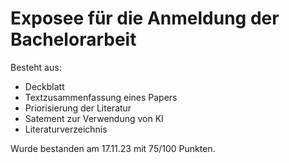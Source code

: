 # Exposee für die Anmeldung der Bachelorarbeit

Besteht aus:
- Deckblatt
- Textzusammenfassung eines Papers
- Priorisierung der Literatur
- Satement zur Verwendung von KI
- Literaturverzeichnis


Wurde bestanden am 17.11.23 mit 75/100 Punkten.


